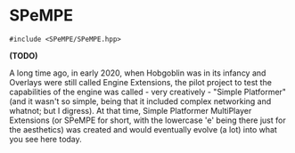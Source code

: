 # SPeMPE
`#include <SPeMPE/SPeMPE.hpp>`

**(TODO)**

A long time ago, in early 2020, when Hobgoblin was in its infancy and Overlays were still called Engine Extensions, the
pilot project to test the capabilities of the engine was called - very creatively - "Simple Platformer" (and it wasn't
so simple, being that it included complex networking and whatnot; but I digress). At that time, Simple Platformer
MultiPlayer Extensions (or SPeMPE for short, with the lowercase 'e' being there just for the aesthetics) was created
and would eventually evolve (a lot) into what you see here today.
